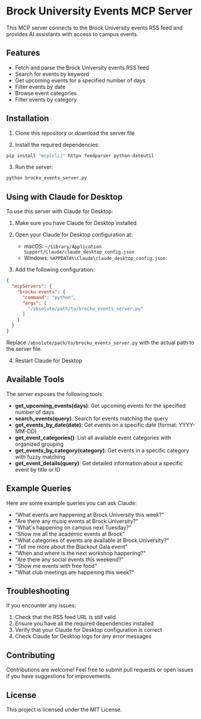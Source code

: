 # Brock University Events MCP Server

This MCP server connects to the Brock University events RSS feed and provides AI assistants with access to campus events.

## Features

- Fetch and parse the Brock University events RSS feed
- Search for events by keyword
- Get upcoming events for a specified number of days
- Filter events by date
- Browse event categories
- Filter events by category

## Installation

1. Clone this repository or download the server file

2. Install the required dependencies:

```bash
pip install "mcp[cli]" httpx feedparser python-dateutil
```

3. Run the server:

```bash
python brocku_events_server.py
```

## Using with Claude for Desktop

To use this server with Claude for Desktop:

1. Make sure you have Claude for Desktop installed

2. Open your Claude for Desktop configuration at:
   - macOS: `~/Library/Application Support/Claude/claude_desktop_config.json`
   - Windows: `%APPDATA%\Claude\claude_desktop_config.json`

3. Add the following configuration:

```json
{
  "mcpServers": {
    "brocku-events": {
      "command": "python",
      "args": [
        "/absolute/path/to/brocku_events_server.py"
      ]
    }
  }
}
```

Replace `/absolute/path/to/brocku_events_server.py` with the actual path to the server file.

4. Restart Claude for Desktop

## Available Tools

The server exposes the following tools:

- **get_upcoming_events(days)**: Get upcoming events for the specified number of days
- **search_events(query)**: Search for events matching the query
- **get_events_by_date(date)**: Get events on a specific date (format: YYYY-MM-DD)
- **get_event_categories()**: List all available event categories with organized grouping
- **get_events_by_category(category)**: Get events in a specific category with fuzzy matching
- **get_event_details(query)**: Get detailed information about a specific event by title or ID

## Example Queries

Here are some example queries you can ask Claude:

- "What events are happening at Brock University this week?"
- "Are there any music events at Brock University?"
- "What's happening on campus next Tuesday?"
- "Show me all the academic events at Brock"
- "What categories of events are available at Brock University?"
- "Tell me more about the Blackout Gala event"
- "When and where is the next workshop happening?"
- "Are there any social events this weekend?"
- "Show me events with free food"
- "What club meetings are happening this week?"

## Troubleshooting

If you encounter any issues:

1. Check that the RSS feed URL is still valid
2. Ensure you have all the required dependencies installed
3. Verify that your Claude for Desktop configuration is correct
4. Check Claude for Desktop logs for any error messages

## Contributing

Contributions are welcome! Feel free to submit pull requests or open issues if you have suggestions for improvements.

## License

This project is licensed under the MIT License.